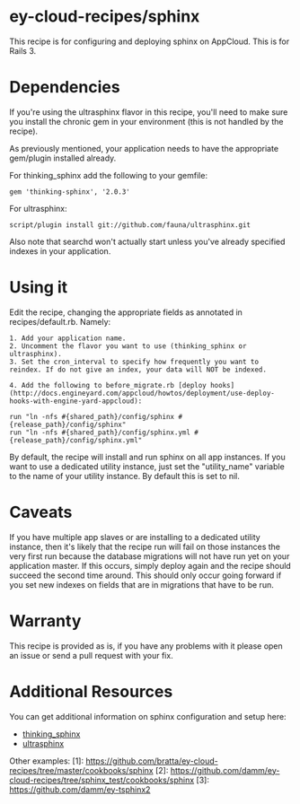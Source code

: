 ey-cloud-recipes/sphinx
========================

This recipe is for configuring and deploying sphinx on AppCloud. This is for Rails 3.

Dependencies
============

If you're using the ultrasphinx flavor in this recipe, you'll need to make sure
you install the chronic gem in your environment (this is not handled by the recipe).

As previously mentioned, your application needs to have the appropriate gem/plugin installed
already.

For thinking_sphinx add the following to your gemfile:

    gem 'thinking-sphinx', '2.0.3'

For ultrasphinx:

    script/plugin install git://github.com/fauna/ultrasphinx.git

Also note that searchd won't actually start unless you've already specified indexes
in your application.

Using it
========

Edit the recipe, changing the appropriate fields as annotated in recipes/default.rb.
Namely:

	1. Add your application name.
  	2. Uncomment the flavor you want to use (thinking_sphinx or ultrasphinx).
  	3. Set the cron_interval to specify how frequently you want to reindex. If do not give an index, your data will NOT be indexed.

	4. Add the following to before_migrate.rb [deploy hooks](http://docs.engineyard.com/appcloud/howtos/deployment/use-deploy-hooks-with-engine-yard-appcloud):

    run "ln -nfs #{shared_path}/config/sphinx #{release_path}/config/sphinx"
    run "ln -nfs #{shared_path}/config/sphinx.yml #{release_path}/config/sphinx.yml"

By default, the recipe will install and run sphinx on all app instances. If you want to
use a dedicated utility instance, just set the "utility_name" variable to the name of
your utility instance. By default this is set to nil.

Caveats
========
If you have multiple app slaves or are installing to a dedicated utility instance, then it's
likely that the recipe run will fail on those instances the very first run because the database
migrations will not have run yet on your application master. If this occurs, simply deploy again
and the recipe should succeed the second time around. This should only occur going forward
if you set new indexes on fields that are in migrations that have to be run.

Warranty
========
This recipe is provided as is, if you have any problems with it please open an issue or send a pull request with your fix.

Additional Resources
========

You can get additional information on sphinx configuration and setup here:

  * [thinking_sphinx](http://freelancing-god.github.com/ts/en/)
  * [ultrasphinx](http://blog.evanweaver.com/files/doc/fauna/ultrasphinx/files/README.html)

Other examples:
[1]: https://github.com/bratta/ey-cloud-recipes/tree/master/cookbooks/sphinx
[2]: https://github.com/damm/ey-cloud-recipes/tree/sphinx_test/cookbooks/sphinx
[3]: https://github.com/damm/ey-tsphinx2
